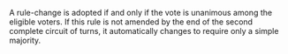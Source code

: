 A rule-change is adopted if and only if the vote is unanimous among the eligible voters. If this rule is not amended by the end of the second complete circuit of turns, it automatically changes to require only a simple majority.
